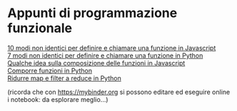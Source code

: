 # Appunti di programmazione funzionale

<a href="10modi.html" target="_blank">10 modi non identici per definire e chiamare una funzione in Javascript</a>  
<a href="7modi.ipynb" target="_blank">7 modi non identici per definire e chiamare una funzione in Python</a>  
<a href="comp.js" target="_blank">Qualche idea sulla composizione delle funzioni in Javascript</a>  
<a href="comp.ipynb" target="_blank">Comporre funzioni in Python</a>  
<a href="reduce.ipynb" target="_blank">Ridurre map e filter a reduce in Python</a>  

(ricorda che con https://mybinder.org si possono editare ed eseguire online i notebook: da esplorare meglio...)
